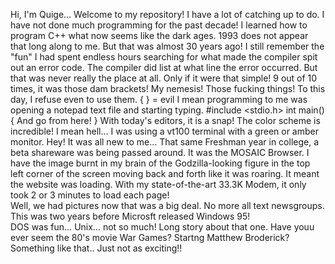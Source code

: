 Hi, I'm Quige... Welcome to my repository!  I have a lot of catching up to do.  I have not done much programming for the past decade!
I learned how to program C++ what now seems like the dark ages.  1993 does not appear that long along to me.  But that was almost 30 years ago!
I still remember the "fun" I had spent endless hours searching for what made the compiler spit out an error code.  The compiler did list at what line the error occurred.
But that was never really the place at all.  Only if it were that simple! 9 out of 10 times, it was those dam brackets!  My nemesis!  Those fucking things! 
To this day, I refuse even to use them. 
{ } = evil 
I mean programming to me was opening a notepad text file and starting typing.
 #include <stdio.h> 
int main() 
{ 
And go from here!
}
With today's editors, it is a snap!  The color scheme is incredible!   I mean hell… I was using a vt100 terminal with a green or amber monitor.
Hey!  It was all new to me... That same Freshman year in college, a beta shareware was being passed around.  It was the MOSAIC Browser. 
I have the image burnt in my brain of the Godzilla-looking figure in the top left corner of the screen moving back and forth like it was roaring.
It meant the website was loading.  With my state-of-the-art 33.3K Modem, it only took 2 or 3 minutes to load each page!  
Well, we had pictures now that was a big deal.  No more all text newsgroups.  This was two years before Microsft released Windows 95!  
DOS was fun… Unix… not so much!  Long story about that one.  Have youu ever seem the 80's movie War Games?  Startng Matthew Broderick? 
Something like that.. Just not as exciting!!




